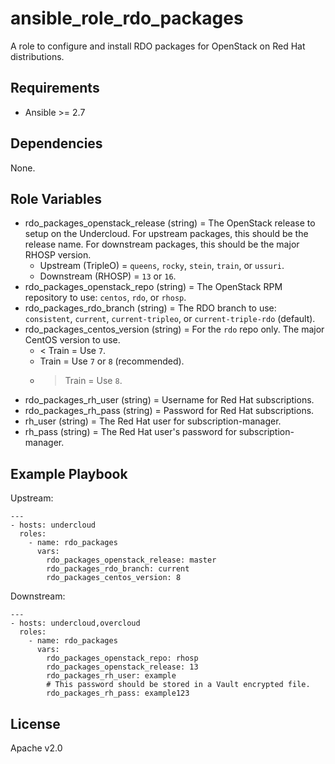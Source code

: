 # ansible_role_rdo_packages

A role to configure and install RDO packages for OpenStack on Red Hat distributions.

## Requirements

* Ansible >= 2.7

## Dependencies

None.

## Role Variables

* rdo_packages_openstack_release (string) = The OpenStack release to setup on the Undercloud. For upstream packages, this should be the release name. For downstream packages, this should be the major RHOSP version.
    * Upstream (TripleO) = `queens`, `rocky`, `stein`, `train`, or `ussuri`.
    * Downstream (RHOSP) = `13` or `16`.
* rdo_packages_openstack_repo (string) = The OpenStack RPM repository to use: `centos`, `rdo`, or `rhosp`.
* rdo_packages_rdo_branch (string) = The RDO branch to use: `consistent`, `current`, `current-tripleo`, or `current-triple-rdo` (default).
* rdo_packages_centos_version (string) = For the `rdo` repo only. The major CentOS version to use.
    * < Train = Use `7`.
    * Train = Use `7` or `8` (recommended).
    * > Train = Use `8`.
* rdo_packages_rh_user (string) = Username for Red Hat subscriptions.
* rdo_packages_rh_pass (string) = Password for Red Hat subscriptions.
* rh_user (string) = The Red Hat user for subscription-manager.
* rh_pass (string) = The Red Hat user's password for subscription-manager.

## Example Playbook

Upstream:

```
---
- hosts: undercloud
  roles:
    - name: rdo_packages
      vars:
        rdo_packages_openstack_release: master
        rdo_packages_rdo_branch: current
        rdo_packages_centos_version: 8
```

Downstream:

```
---
- hosts: undercloud,overcloud
  roles:
    - name: rdo_packages
      vars:
        rdo_packages_openstack_repo: rhosp
        rdo_packages_openstack_release: 13
        rdo_packages_rh_user: example
        # This password should be stored in a Vault encrypted file.
        rdo_packages_rh_pass: example123
```

## License

Apache v2.0
